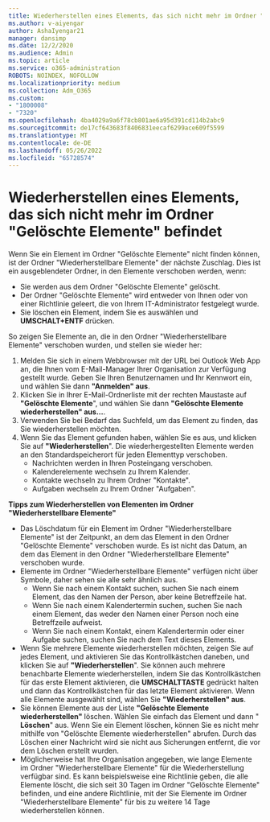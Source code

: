 ```yaml
---
title: Wiederherstellen eines Elements, das sich nicht mehr im Ordner "Gelöschte Elemente" befindet
ms.author: v-aiyengar
author: AshaIyengar21
manager: dansimp
ms.date: 12/2/2020
ms.audience: Admin
ms.topic: article
ms.service: o365-administration
ROBOTS: NOINDEX, NOFOLLOW
ms.localizationpriority: medium
ms.collection: Adm_O365
ms.custom:
- "1800008"
- "7320"
ms.openlocfilehash: 4ba4029a9a6f78cb801ae6a95d391cd114b2abc9
ms.sourcegitcommit: de17cf643683f8406831eecaf6299ace609f5599
ms.translationtype: MT
ms.contentlocale: de-DE
ms.lasthandoff: 05/26/2022
ms.locfileid: "65728574"
---
```

# <a name="recover-an-item-thats-no-longer-in-your-deleted-items-folder"></a>Wiederherstellen eines Elements, das sich nicht mehr im Ordner "Gelöschte Elemente" befindet

Wenn Sie ein Element im Ordner "Gelöschte Elemente" nicht finden können, ist der Ordner "Wiederherstellbare Elemente" der nächste Zuschlag. Dies ist ein ausgeblendeter Ordner, in den Elemente verschoben werden, wenn:
- Sie werden aus dem Ordner "Gelöschte Elemente" gelöscht.
- Der Ordner "Gelöschte Elemente" wird entweder von Ihnen oder von einer Richtlinie geleert, die von Ihrem IT-Administrator festgelegt wurde.
- Sie löschen ein Element, indem Sie es auswählen und **UMSCHALT+ENTF** drücken.

So zeigen Sie Elemente an, die in den Ordner "Wiederherstellbare Elemente" verschoben wurden, und stellen sie wieder her:
1. Melden Sie sich in einem Webbrowser mit der URL bei Outlook Web App an, die Ihnen vom E-Mail-Manager Ihrer Organisation zur Verfügung gestellt wurde. Geben Sie Ihren Benutzernamen und Ihr Kennwort ein, und wählen Sie dann **"Anmelden" aus**.
1. Klicken Sie in Ihrer E-Mail-Ordnerliste mit der rechten Maustaste auf **"Gelöschte Elemente**", und wählen Sie dann **"Gelöschte Elemente wiederherstellen" aus...**.
1. Verwenden Sie bei Bedarf das Suchfeld, um das Element zu finden, das Sie wiederherstellen möchten.
1. Wenn Sie das Element gefunden haben, wählen Sie es aus, und klicken Sie auf **"Wiederherstellen**".
   Die wiederhergestellten Elemente werden an den Standardspeicherort für jeden Elementtyp verschoben.
    - Nachrichten werden in Ihren Posteingang verschoben.
    - Kalenderelemente wechseln zu Ihrem Kalender.
    - Kontakte wechseln zu Ihrem Ordner "Kontakte".
    - Aufgaben wechseln zu Ihrem Ordner "Aufgaben".

**Tipps zum Wiederherstellen von Elementen im Ordner "Wiederherstellbare Elemente"**

- Das Löschdatum für ein Element im Ordner "Wiederherstellbare Elemente" ist der Zeitpunkt, an dem das Element in den Ordner "Gelöschte Elemente" verschoben wurde. Es ist nicht das Datum, an dem das Element in den Ordner "Wiederherstellbare Elemente" verschoben wurde.
- Elemente im Ordner "Wiederherstellbare Elemente" verfügen nicht über Symbole, daher sehen sie alle sehr ähnlich aus.
    - Wenn Sie nach einem Kontakt suchen, suchen Sie nach einem Element, das den Namen der Person, aber keine Betreffzeile hat.
    - Wenn Sie nach einem Kalendertermin suchen, suchen Sie nach einem Element, das weder den Namen einer Person noch eine Betreffzeile aufweist.
    - Wenn Sie nach einem Kontakt, einem Kalendertermin oder einer Aufgabe suchen, suchen Sie nach dem Text dieses Elements.
- Wenn Sie mehrere Elemente wiederherstellen möchten, zeigen Sie auf jedes Element, und aktivieren Sie das Kontrollkästchen daneben, und klicken Sie auf **"Wiederherstellen**". Sie können auch mehrere benachbarte Elemente wiederherstellen, indem Sie das Kontrollkästchen für das erste Element aktivieren, die **UMSCHALTTASTE** gedrückt halten und dann das Kontrollkästchen für das letzte Element aktivieren. Wenn alle Elemente ausgewählt sind, wählen Sie **"Wiederherstellen" aus**.
- Sie können Elemente aus der Liste **"Gelöschte Elemente wiederherstellen"** löschen. Wählen Sie einfach das Element und dann " **Löschen**" aus. Wenn Sie ein Element löschen, können Sie es nicht mehr mithilfe von "Gelöschte Elemente wiederherstellen" abrufen. Durch das Löschen einer Nachricht wird sie nicht aus Sicherungen entfernt, die vor dem Löschen erstellt wurden.
- Möglicherweise hat Ihre Organisation angegeben, wie lange Elemente im Ordner "Wiederherstellbare Elemente" für die Wiederherstellung verfügbar sind. Es kann beispielsweise eine Richtlinie geben, die alle Elemente löscht, die sich seit 30 Tagen im Ordner "Gelöschte Elemente" befinden, und eine andere Richtlinie, mit der Sie Elemente im Ordner "Wiederherstellbare Elemente" für bis zu weitere 14 Tage wiederherstellen können.

